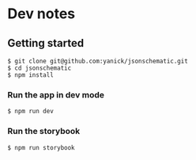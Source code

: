 # Dev notes

## Getting started

    $ git clone git@github.com:yanick/jsonschematic.git
    $ cd jsonschematic
    $ npm install

### Run the app in dev mode

    $ npm run dev

### Run the storybook

    $ npm run storybook

